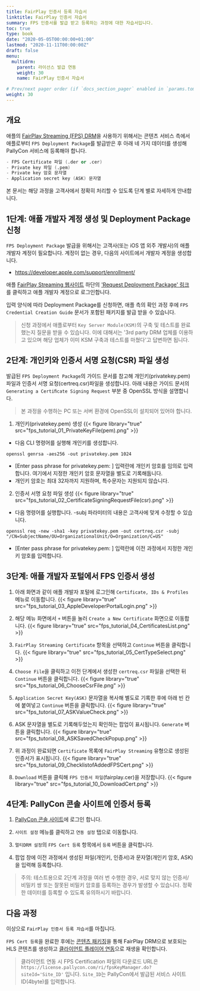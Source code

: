 ```yaml
---
title: FairPlay 인증서 등록 자습서
linktitle: FairPlay 인증서 자습서
summary: FPS 인증서를 발급 받고 등록하는 과정에 대한 자습서입니다.
toc: true
type: book
date: "2020-05-05T00:00:00+01:00"
lastmod: "2020-11-11T00:00:00Z"
draft: false
menu:
  multidrm:
    parent: 라이선스 발급 연동
    weight: 30
    name: FairPlay 인증서 자습서

# Prev/next pager order (if `docs_section_pager` enabled in `params.toml`)
weight: 30
---
```


## 개요

애플의 [FairPlay Streaming (FPS) DRM](https://developer.apple.com/streaming/fps/)을 사용하기 위해서는 콘텐츠 서비스 측에서 애플로부터 `FPS Deployment Package`를 발급받은 후 아래 네 가지 데이터를 생성해 PallyCon 서비스에 등록해야 합니다.

```s
- FPS Certificate 파일 (.der or .cer)
- Private key 파일 (.pem)
- Private key 암호 문자열
- Application secret key (ASK) 문자열
```

본 문서는 해당 과정을 고객사에서 정확히 처리할 수 있도록 단계 별로 자세하게 안내합니다.

## 1단계: 애플 개발자 계정 생성 및 Deployment Package 신청

`FPS Deployment Package` 발급을 위해서는 고객사(또는 iOS 앱 외주 개발사)의 애플 개발자 계정이 필요합니다. 계정이 없는 경우, 다음의 사이트에서 개발자 계정을 생성합니다.

- https://developer.apple.com/support/enrollment/

애플 [FairPlay Streaming 웹사이트](https://developer.apple.com/streaming/fps/) 하단의 ['Request Deployment Package' 링크](https://developer.apple.com/contact/fps/)를 클릭하고 애플 개발자 계정으로 로그인합니다.

입력 양식에 따라 Deployment Package를 신청하면, 애플 측의 확인 과정 후에 `FPS Credential Creation Guide` 문서가 포함된 패키지를 발급 받을 수 있습니다.

> 신청 과정에서 애플로부터 `Key Server Module(KSM)`의 구축 및 테스트를 완료했는지 질문을 받을 수 있습니다. 이에 대해서는 '3rd party DRM 업체를 이용하고 있으며 해당 업체가 이미 KSM 구축과 테스트를 마쳤다'고 답변하면 됩니다.

## 2단계: 개인키와 인증서 서명 요청(CSR) 파일 생성

발급된 `FPS Deployment Package`의 가이드 문서를 참고해 개인키(privatekey.pem)파일과 인증서 서명 요청(certreq.csr)파일을 생성합니다. 아래 내용은 가이드 문서의 `Generating a Certiﬁcate Signing Request` 부분 중 OpenSSL 방식을 설명합니다.

> 본 과정을 수행하는 PC 또는 서버 환경에 OpenSSL이 설치되어 있어야 합니다.

1. 개인키(privatekey.pem) 생성
  {{< figure library="true" src="fps_tutorial_01_PrivateKeyFile(pem).png" >}}
  - 다음 CLI 명령어를 실행해 개인키를 생성합니다.
  ```
  openssl genrsa -aes256 -out privatekey.pem 1024
  ```
  - [Enter pass phrase for privatekey.pem: ] 입력란에 개인키 암호를 임의로 입력합니다. 여기에서 지정한 개인키 암호 문자열을 별도로 기록해둡니다.
  - 개인키 암호는 최대 32자까지 지원하며, 특수문자는 지원되지 않습니다.

2. 인증서 서명 요청 파일 생성
  {{< figure library="true" src="fps_tutorial_02_CertificateSigningRequestFile(csr).png" >}}
  - 다음 명령어를 실행합니다. -subj 파라미터의 내용은 고객사에 맞게 수정할 수 있습니다.
  ```
  openssl req -new -sha1 -key privatekey.pem -out certreq.csr -subj "/CN=SubjectName/OU=OrganizationalUnit/O=Organization/C=US"
  ```
  - [Enter pass phrase for privatekey.pem: ] 입력란에 이전 과정에서 지정한 개인키 암호를 입력합니다. 

## 3단계: 애플 개발자 포털에서 FPS 인증서 생성

1. 아래 화면과 같이 애플 개발자 포털에 로그인해 `Certificate, IDs & Profiles` 메뉴로 이동합니다.
  {{< figure library="true" src="fps_tutorial_03_AppleDeveloperPortalLogin.png" >}}

2. 해당 메뉴 화면에서 `+` 버튼을 눌러 `Create a New Certificate` 화면으로 이동합니다.
  {{< figure library="true" src="fps_tutorial_04_CertificatesList.png" >}}

3. `FairPlay Streaming Certificate` 항목을 선택하고 `Continue` 버튼을 클릭합니다.
  {{< figure library="true" src="fps_tutorial_05_CertTypeSelect.png" >}}

4. `Choose File`을 클릭하고 이전 단계에서 생성한 `certreq.csr` 파일을 선택한 뒤 `Continue` 버튼을 클릭합니다.
  {{< figure library="true" src="fps_tutorial_06_ChooseCsrFile.png" >}}

5. `Application Secret Key(ASK)` 문자열을 복사해 별도로 기록한 후에 아래 빈 칸에 붙여넣고 `Continue` 버튼을 클릭합니다.
  {{< figure library="true" src="fps_tutorial_07_ASKValueCheck.png" >}}

6. ASK 문자열을 별도로 기록해두었는지 확인하는 팝업이 표시됩니다. `Generate` 버튼을 클릭합니다.
  {{< figure library="true" src="fps_tutorial_08_ASKSavedCheckPopup.png" >}}

7. 위 과정이 완료되면 `Certificate` 목록에 `FairPlay Streaming` 유형으로 생성된 인증서가 표시됩니다.
  {{< figure library="true" src="fps_tutorial_09_ChecklistofAddedFPSCert.png" >}}

8. `Download` 버튼을 클릭해 `FPS 인증서 파일`(fairplay.cer)을 저장합니다.
  {{< figure library="true" src="fps_tutorial_10_DownloadCert.png" >}}

## 4단계: PallyCon 콘솔 사이트에 인증서 등록

1. [PallyCon 콘솔 사이트](https://console.pallycon.com)에 로그인 합니다.

2. `사이트 설정` 메뉴를 클릭하고 `연동 설정` 탭으로 이동합니다.

3. `멀티DRM 설정`의 `FPS Cert 등록` 항목에서 `등록` 버튼을 클릭합니다.

4. 팝업 창에 이전 과정에서 생성된 파일(개인키, 인증서)과 문자열(개인키 암호, ASK)을 입력해 등록합니다.

> 주의: 테스트용으로 2단계 과정을 여러 번 수행한 경우, 서로 맞지 않는 인증서/비밀키 쌍 또는 잘못된 비밀키 암호를 등록하는 경우가 발생할 수 있습니다. 정확한 데이터를 등록할 수 있도록 유의하시기 바랍니다.

## 다음 과정

이상으로 `FairPlay 인증서 등록 자습서`를 마칩니다.

`FPS Cert 등록`을 완료한 후에는 [콘텐츠 패키징](../../packaging)을 통해 FairPlay DRM으로 보호되는 HLS 콘텐츠를 생성하고 [클라이언트 플레이어 연동](../../clients)으로 재생을 확인합니다.

> 클라이언트 연동 시 FPS Certification 파일의 다운로드 URL은 `https://license.pallycon.com/ri/fpsKeyManager.do?siteId='Site_ID'` 입니다. `Site_ID`는 PallyCon에서 발급된 서비스 사이트 ID(4byte)를 입력합니다.
